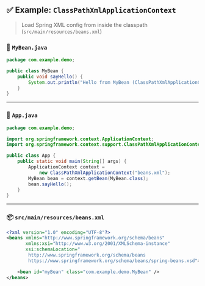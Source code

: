## ✅ Example: `ClassPathXmlApplicationContext`

> Load Spring XML config from inside the classpath (`src/main/resources/beans.xml`)

### 📝 `MyBean.java`

```java
package com.example.demo;

public class MyBean {
    public void sayHello() {
        System.out.println("Hello from MyBean (ClassPathXmlApplicationContext)!");
    }
}
```

---

### 🏁 `App.java`

```java
package com.example.demo;

import org.springframework.context.ApplicationContext;
import org.springframework.context.support.ClassPathXmlApplicationContext;

public class App {
    public static void main(String[] args) {
        ApplicationContext context =
            new ClassPathXmlApplicationContext("beans.xml");
        MyBean bean = context.getBean(MyBean.class);
        bean.sayHello();
    }
}
```

---

### 📦 `src/main/resources/beans.xml`

```xml
<?xml version="1.0" encoding="UTF-8"?>
<beans xmlns="http://www.springframework.org/schema/beans"
       xmlns:xsi="http://www.w3.org/2001/XMLSchema-instance"
       xsi:schemaLocation="
        http://www.springframework.org/schema/beans
        https://www.springframework.org/schema/beans/spring-beans.xsd">

    <bean id="myBean" class="com.example.demo.MyBean" />
</beans>
```

